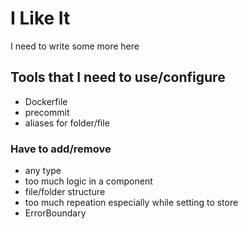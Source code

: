 # I Like It

I need to write some more here

## Tools that I need to use/configure

- Dockerfile
- precommit
- aliases for folder/file

### Have to add/remove

- any type
- too much logic in a component
- file/folder structure
- too much repeation especially while setting to store
- ErrorBoundary
